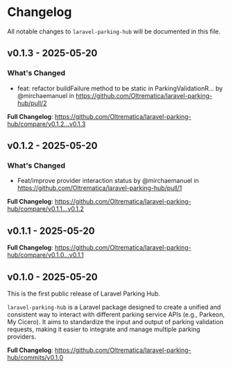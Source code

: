 # Changelog

All notable changes to `laravel-parking-hub` will be documented in this file.

## v0.1.3 - 2025-05-20

### What's Changed

* feat: refactor buildFailure method to be static in ParkingValidationR… by @mirchaemanuel in https://github.com/Oltrematica/laravel-parking-hub/pull/2

**Full Changelog**: https://github.com/Oltrematica/laravel-parking-hub/compare/v0.1.2...v0.1.3

## v0.1.2 - 2025-05-20

### What's Changed

* Feat/improve provider interaction status by @mirchaemanuel in https://github.com/Oltrematica/laravel-parking-hub/pull/1

**Full Changelog**: https://github.com/Oltrematica/laravel-parking-hub/compare/v0.1.1...v0.1.2

## v0.1.1 - 2025-05-20

**Full Changelog**: https://github.com/Oltrematica/laravel-parking-hub/compare/v0.1.0...v0.1.1

## v0.1.0 - 2025-05-20

This is the first public release of Laravel Parking Hub.

`laravel-parking-hub` is a Laravel package designed to create a unified and consistent way to interact with different
parking service APIs (e.g., Parkeon, My Cicero). It aims to standardize the input and output of parking validation
requests, making it easier to integrate and manage multiple parking providers.

**Full Changelog**: https://github.com/Oltrematica/laravel-parking-hub/commits/v0.1.0
